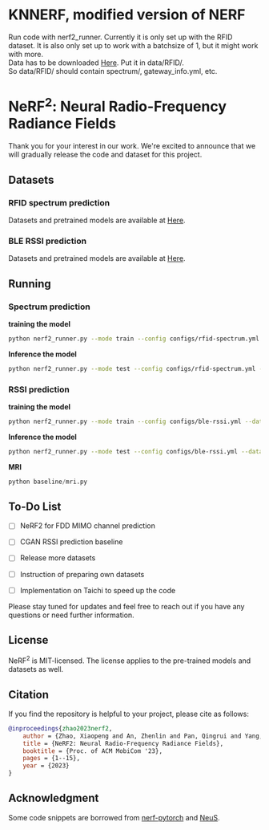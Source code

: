 # KNNERF, modified version of NERF

Run code with nerf2_runner. Currently it is only set up with the RFID dataset. 
It is also only set up to work with a batchsize of 1, but it might work with more.  
Data has to be downloaded  [Here](https://connectpolyu-my.sharepoint.com/:f:/g/personal/20032132r_connect_polyu_hk/EuAACSdRP4VGgw_9n2IqL84BkY_tWD5TeE9kDT0lvjw6jw?e=ygYEvX).
Put it in data/RFID/.   
So data/RFID/ should contain spectrum/, gateway_info.yml, etc.  


# NeRF<sup>2</sup>: Neural Radio-Frequency Radiance Fields

Thank you for your interest in our work. We're excited to announce that we will gradually release the code and dataset for this project.



## Datasets

### RFID spectrum prediction

Datasets and pretrained models are available at [Here](https://connectpolyu-my.sharepoint.com/:f:/g/personal/20032132r_connect_polyu_hk/EuAACSdRP4VGgw_9n2IqL84BkY_tWD5TeE9kDT0lvjw6jw?e=ygYEvX).



### BLE RSSI prediction

Datasets and pretrained models are available at [Here](https://connectpolyu-my.sharepoint.com/:f:/g/personal/20032132r_connect_polyu_hk/EuAACSdRP4VGgw_9n2IqL84BkY_tWD5TeE9kDT0lvjw6jw?e=ygYEvX).



## Running

### Spectrum prediction

**training the model**

```bash
python nerf2_runner.py --mode train --config configs/rfid-spectrum.yml --dataset_type rfid --gpu 0
```

**Inference the model**

```bash
python nerf2_runner.py --mode test --config configs/rfid-spectrum.yml --dataset_type rfid --gpu 0
```



### RSSI prediction

**training the model**

```bash
python nerf2_runner.py --mode train --config configs/ble-rssi.yml --dataset_type ble --gpu 0
```

**Inference the model**

```bash
python nerf2_runner.py --mode test --config configs/ble-rssi.yml --dataset_type ble --gpu 0
```

**MRI**

```python
python baseline/mri.py
```



## To-Do List

- [ ] NeRF2 for FDD MIMO channel prediction
- [ ] CGAN RSSI prediction baseline
- [ ] Release more datasets
- [ ] Instruction of preparing own datasets
- [ ] Implementation on Taichi to speed up the code


Please stay tuned for updates and feel free to reach out if you have any questions or need further information.


## License

NeRF<sup>2</sup> is MIT-licensed. The license applies to the pre-trained models and datasets as well.

## Citation

If you find the repository is helpful to your project, please cite as follows:

```bibtex
@inproceedings{zhao2023nerf2,
    author = {Zhao, Xiaopeng and An, Zhenlin and Pan, Qingrui and Yang, Lei},
    title = {NeRF2: Neural Radio-Frequency Radiance Fields},
    booktitle = {Proc. of ACM MobiCom '23},
    pages = {1--15},
    year = {2023}
}
```

## Acknowledgment

Some code snippets are borrowed from [nerf-pytorch](https://github.com/yenchenlin/nerf-pytorch) and [NeuS](https://github.com/Totoro97/NeuS).

